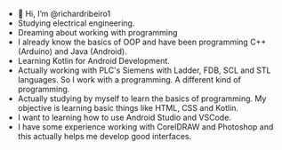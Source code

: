 - 👋 Hi, I’m @richardribeiro1
- Studying electrical engineering.
- Dreaming about working with programming 
- I already know the basics of OOP and have been programming C++ (Arduino) and Java (Android).
- Learning Kotlin for Android Development.
- Actually working with PLC's Siemens with Ladder, FDB, SCL and STL languages. So I work with a programming. A different kind of programming.
- Actually studying by myself to learn the basics of programming. My objective is learning basic things like HTML, CSS and Kotlin.
- I want to learning how to use Android Studio and VSCode. 
- I have some experience working with CorelDRAW and Photoshop and this actually helps me develop good interfaces.
